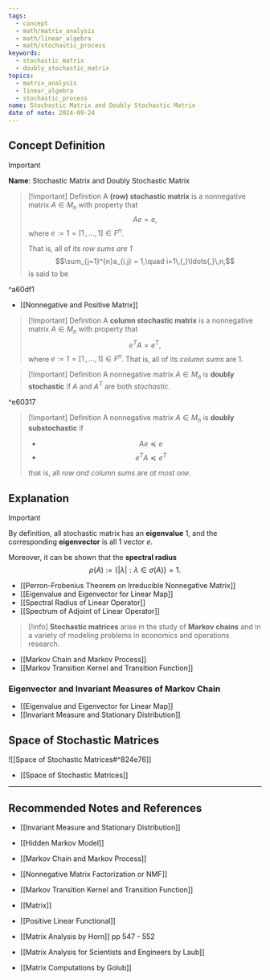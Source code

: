 ```yaml
---
tags:
  - concept
  - math/matrix_analysis
  - math/linear_algebra
  - math/stochastic_process
keywords:
  - stochastic_matrix
  - doubly_stochastic_matrix
topics:
  - matrix_analysis
  - linear_algebra
  - stochastic_process
name: Stochastic Matrix and Doubly Stochastic Matrix
date of note: 2024-09-24
---
```


## Concept Definition

>[!important]
>**Name**: Stochastic Matrix and Doubly Stochastic Matrix

>[!important] Definition
>A **(row) stochastic matrix** is a nonnegative matrix $A\in M_{n}$ with property that $$Ae = e,$$ where $e:=1 = [1\,{,}\ldots{,}\,1]\in F^{n}$.
>
>That is, all of its *row sums are $1$* $$\sum_{j=1}^{n}a_{i,j} = 1,\quad i=1\,{,}\ldots{,}\,n,$$ is said to be 

^a60df1

- [[Nonnegative and Positive Matrix]]

>[!important] Definition
>A **column stochastic matrix** is a nonnegative matrix $A\in M_{n}$ with property that $$e^{T}A = e^{T},$$ where $e:=1 = [1\,{,}\ldots{,}\,1]\in F^{n}$. That is, all of its *column sums* are $1$.

>[!important] Definition
>A nonnegative matrix $A\in M_{n}$ is **doubly stochastic** if $A$ and $A^{T}$ are both *stochastic.*

^e60317

>[!important] Definition
>A nonnegative matrix $A\in M_{n}$ is **doubly substochastic** if 
>- $$Ae \preceq e$$
>- $$e^{T}A \preceq e^{T}$$
>
>that is, all *row and column sums* are *at most one*. 


## Explanation

>[!important]
>By definition, all stochastic matrix has an **eigenvalue** $1$, and the corresponding **eigenvector** is all 1 vector $e$.
>
>Moreover, it can be shown that the **spectral radius** $$\rho(A) := \left\{ |\lambda|: \lambda\in \sigma(A) \right\}  = 1.$$

- [[Perron-Frobenius Theorem on Irreducible Nonnegative Matrix]]
- [[Eigenvalue and Eigenvector for Linear Map]]
- [[Spectral Radius of Linear Operator]]
- [[Spectrum of Adjoint of Linear Operator]]


>[!info]
>**Stochastic matrices** arise in the study of **Markov chains** and in a variety of modeling problems in economics and operations research.

- [[Markov Chain and Markov Process]]
- [[Markov Transition Kernel and Transition Function]]

### Eigenvector and Invariant Measures of Markov Chain

- [[Eigenvalue and Eigenvector for Linear Map]]
- [[Invariant Measure and Stationary Distribution]]

## Space of Stochastic Matrices

![[Space of Stochastic Matrices#^824e76]]

- [[Space of Stochastic Matrices]]


-----------
##  Recommended Notes and References


- [[Invariant Measure and Stationary Distribution]]
- [[Hidden Markov Model]]
- [[Markov Chain and Markov Process]]
- [[Nonnegative Matrix Factorization or NMF]]
- [[Markov Transition Kernel and Transition Function]]
- [[Matrix]]
- [[Positive Linear Functional]]


- [[Matrix Analysis by Horn]] pp 547 - 552
- [[Matrix Analysis for Scientists and Engineers by Laub]]
- [[Matrix Computations by Golub]]